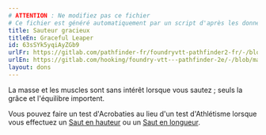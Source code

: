 ```yaml
---
# ATTENTION : Ne modifiez pas ce fichier
# Ce fichier est généré automatiquement par un script d'après les données du module Foundry VTT officiel et de sa traduction
title: Sauteur gracieux
titleEn: Graceful Leaper
id: 63sSYk5yqiAyZGb9
urlFr: https://gitlab.com/pathfinder-fr/foundryvtt-pathfinder2-fr/-/blob/master/data/feats/63sSYk5yqiAyZGb9.htm
urlEn: https://gitlab.com/hooking/foundry-vtt---pathfinder-2e/-/blob/master/packs/data/feats.db/graceful-leaper.json
layout: dons
---
```

La masse et les muscles sont sans intérêt lorsque vous sautez ; seuls la grâce et l'équilibre importent.

Vous pouvez faire un test d'Acrobaties au lieu d'un test d'Athlétisme lorsque vous effectuez un [Saut en hauteur](../actions/sauter-en-hauteur.html) ou un [Saut en longueur](../actions/sauter-en-longueur.html).
